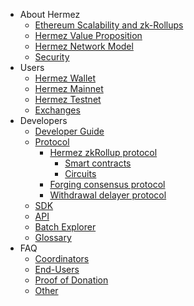 - About Hermez
    - [Ethereum Scalability and zk-Rollups](about/scalability.md)
    - [Hermez Value Proposition](about/value-proposition.md)
    - [Hermez Network Model](about/model.md)
    - [Security](about/security.md)
- Users
    - [Hermez Wallet](users/hermez-wallet.md)
    - [Hermez Mainnet](users/mainnet.md)
    - [Hermez Testnet](users/testnet.md)
    - [Exchanges](users/exchanges.md)
- Developers
    - [Developer Guide](developers/dev-guide.md)
    - [Protocol](developers/protocol/README.md)
        - [Hermez zkRollup protocol](developers/protocol/hermez-protocol/protocol.md)
            - [Smart contracts](developers/protocol/hermez-protocol/contracts/contracts.md)
            - [Circuits](developers/protocol/hermez-protocol/circuits/circuits.md)
        - [Forging consensus protocol](developers/protocol/consensus/consensus.md)
        - [Withdrawal delayer protocol](developers/protocol/withdrawal-delayer/withdrawal-delayer.md)   
    - [SDK](developers/sdk.md)
    - [API](developers/api.md)
    - [Batch Explorer](developers/batch-explorer.md)
    - [Glossary](developers/glossary.md)
- FAQ
    - [Coordinators](faq/coordinators.md)
    - [End-Users](faq/end-users.md)
    - [Proof of Donation](faq/pod.md)
    - [Other](faq/other.md)
